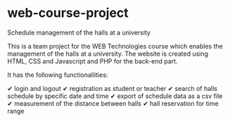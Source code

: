 # web-course-project

Schedule management of the halls at a university

This is a team project for the WEB Technologies course which enables the management 
of the halls at a university. The website is created using HTML, CSS and Javascript 
and PHP for the back-end part. 

It has the following functionallities:

✔ login and logout
✔ registration as student or teacher
✔ search of halls schedule by specific date and time
✔ export of schedule data as a csv file
✔ measurement of the distance between halls
✔ hall reservation for time range
